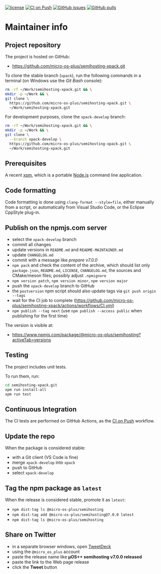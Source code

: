 [![license](https://img.shields.io/github/license/micro-os-plus/semihosting-xpack)](https://github.com/micro-os-plus/semihosting-xpack/blob/xpack/LICENSE)
[![CI on Push](https://github.com/micro-os-plus/semihosting-xpack/workflows/CI%20on%20Push/badge.svg)](https://github.com/micro-os-plus/semihosting-xpack/actions?query=workflow%3A%22CI+on+Push%22)
[![GitHub issues](https://img.shields.io/github/issues/micro-os-plus/semihosting-xpack.svg)](https://github.com/micro-os-plus/semihosting-xpack/issues/)
[![GitHub pulls](https://img.shields.io/github/issues-pr/micro-os-plus/semihosting-xpack.svg)](https://github.com/micro-os-plus/semihosting-xpack/pulls)

# Maintainer info

## Project repository

The project is hosted on GitHub:

- <https://github.com/micro-os-plus/semihosting-xpack.git>

To clone the stable branch (`xpack`), run the following commands in a
terminal (on Windows use the _Git Bash_ console):

```sh
rm -rf ~/Work/semihosting-xpack.git && \
mkdir -p ~/Work && \
git clone \
  https://github.com/micro-os-plus/semihosting-xpack.git \
  ~/Work/semihosting-xpack.git
```

For development purposes, clone the `xpack-develop` branch:

```sh
rm -rf ~/Work/semihosting-xpack.git && \
mkdir -p ~/Work && \
git clone \
  --branch xpack-develop \
  https://github.com/micro-os-plus/semihosting-xpack.git \
  ~/Work/semihosting-xpack.git
```

## Prerequisites

A recent [xpm](https://xpack.github.io/xpm/), which is a portable
[Node.js](https://nodejs.org/) command line application.

## Code formatting

Code formatting is done using `clang-format --style=file`, either manually
from a script, or automatically from Visual Studio Code, or the Eclipse
CppStyle plug-in.

## Publish on the npmjs.com server

- select the `xpack-develop` branch
- commit all changes
- update versions in `README.md` and `README-MAINTAINER.md`
- update `CHANGELOG.md`
- commit with a message like _prepare v7.0.0_
- `npm pack` and check the content of the archive, which should list
  only `package.json`, `README.md`, `LICENSE`, `CHANGELOG.md`,
  the sources and CMake/meson files;
  possibly adjust `.npmignore`
- `npm version patch`, `npm version minor`, `npm version major`
- push the `xpack-develop` branch to GitHub
- the `postversion` npm script should also update tags via `git push origin --tags`
- wait for the CI job to complete
  (<https://github.com/micro-os-plus/semihosting-xpack/actions/workflows/CI.yml>)
- `npm publish --tag next` (use `npm publish --access public` when
  publishing for the first time)

The version is visible at:

- <https://www.npmjs.com/package/@micro-os-plus/semihosting?activeTab=versions>

## Testing

The project includes unit tests.

To run them, run:

```sh
cd semihosting-xpack.git
xpm run install-all
xpm run test
```

## Continuous Integration

The CI tests are performed on GitHub Actions, as the
[CI on Push](https://github.com/micro-os-plus/semihosting-xpack/actions?query=workflow%3A%22CI+on+Push%22)
workflow.

## Update the repo

When the package is considered stable:

- with a Git client (VS Code is fine)
- merge `xpack-develop` into `xpack`
- push to GitHub
- select `xpack-develop`

## Tag the npm package as `latest`

When the release is considered stable, promote it as `latest`:

- `npm dist-tag ls @micro-os-plus/semihosting`
- `npm dist-tag add @micro-os-plus/semihosting@7.0.0 latest`
- `npm dist-tag ls @micro-os-plus/semihosting`

## Share on Twitter

- in a separate browser windows, open [TweetDeck](https://tweetdeck.twitter.com/)
- using the `@micro_os_plus` account
- paste the release name like **µOS++ semihosting v7.0.0 released**
- paste the link to the Web page release
- click the **Tweet** button
